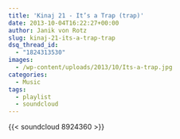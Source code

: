 ```yaml
---
title: 'Kinaj 21 - It’s a Trap (trap)'
date: 2013-10-04T16:22:27+00:00
author: Janik von Rotz
slug: kinaj-21-its-a-trap-trap
dsq_thread_id:
  - "1824313530"
images:
  - /wp-content/uploads/2013/10/Its-a-trap.jpg
categories:
  - Music
tags:
  - playlist
  - soundcloud
---
```

{{< soundcloud 8924360 >}}